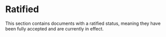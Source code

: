 # Ratified

This section contains documents with a ratified status, meaning they have been fully accepted and are currently in effect.
